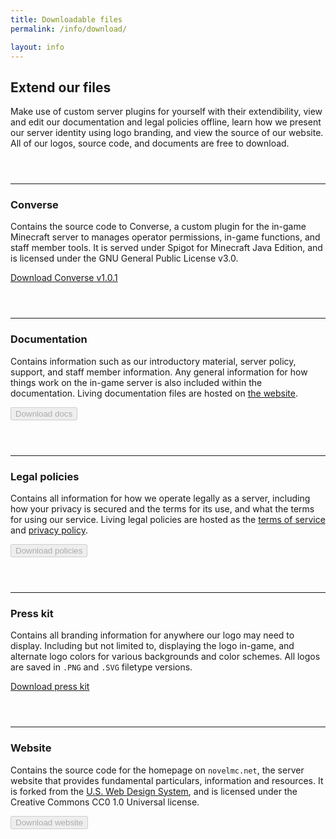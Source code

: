 ```yaml
---
title: Downloadable files
permalink: /info/download/

layout: info
---
```


## Extend our files
Make use of custom server plugins for yourself with their extendibility, view and edit our documentation and legal policies offline, learn how we present our server identity using logo branding, and view the source of our website. All of our logos, source code, and documents are free to download.

<hr style="margin-top: 3.5rem;">

### Converse
Contains the source code to Converse, a custom plugin for the in-game Minecraft server to manages operator permissions, in-game functions, and staff member tools. It is served under Spigot for Minecraft Java Edition, and is licensed under the GNU General Public License v3.0.

<a class="usa-button usa-button" href="https://github.com/novelmc/converse/releases/tag/1.0.1">Download Converse v1.0.1</a>

<hr style="margin-top: 3.5rem;">

### Documentation
Contains information such as our introductory material, server policy, support, and staff member information. Any general information for how things work on the in-game server is also included within the documentation. Living documentation files are hosted on [the website](../info/docs/).

<!-- <a class="usa-button usa-button" href="https://novelmc.net/assets/docs.zip">Download docs</a> -->
<button class="usa-button" disabled>Download docs</button>

<hr style="margin-top: 3.5rem;">

### Legal policies
Contains all information for how we operate legally as a server, including how your privacy is secured and the terms for its use, and what the terms for using our service. Living legal policies are hosted as the [terms of service](../terms) and [privacy policy](../privacy).

<!-- <a class="usa-button usa-button" href="https://novelmc.net/assets/policies.zip">Download policies</a> -->

<button class="usa-button" disabled>Download policies</button>

<hr style="margin-top: 3.5rem;">

### Press kit
Contains all branding information for anywhere our logo may need to display. Including but not limited to, displaying the logo in-game, and alternate logo colors for various backgrounds and color schemes. All logos are saved in `.PNG` and `.SVG` filetype versions.

<a class="usa-button usa-button" href="https://novelmc.net/assets/img/presskit.zip">Download press kit</a>

<hr style="margin-top: 3.5rem;">

### Website
Contains the source code for the homepage on `novelmc.net`, the server website that provides fundamental particulars, information and resources. It is forked from the <a class="usa-external_link" href="https://designsystem.digital.gov/">U.S. Web Design System</a>, and is licensed under the Creative Commons CC0 1.0 Universal license.

<!-- <a class="usa-button usa-button" href="https://github.com/novelmc/website/releases/tag/1.0">Download website</a> -->
<button class="usa-button" disabled>Download website</button>
